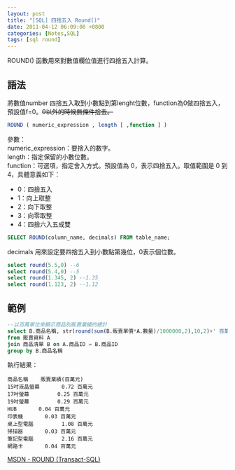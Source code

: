 ```yaml
---
layout: post
title: "[SQL] 四捨五入 Round()"
date: 2011-04-12 06:09:00 +0800
categories: [Notes,SQL]
tags: [sql round]
---
```


ROUND() 函數用來對數值欄位值進行四捨五入計算。

## 語法

將數值number 四捨五入取到小數點到第lenght位數，function為0做四捨五入，預設值f=0。~~0以外的時候無條件捨去。~~

```sql
ROUND ( numeric_expression , length [ ,function ] )
```

參數：      
numeric_expression：要捨入的數字。      
length：指定保留的小數位數。        
function：可選項，指定舍入方式。預設值為 0，表示四捨五入。取值範圍是 0 到 4，具體意義如下：     

- 0：四捨五入
- 1：向上取整
- 2：向下取整
- 3：向零取整
- 4：四捨六入五成雙

```sql
SELECT ROUND(column_name, decimals) FROM table_name;
```
decimals 用來設定要四捨五入到小數點第幾位，0表示個位數。

```sql
select round(5.5,0) --6
select round(5.4,0) --5
select round(1.345, 2) --1.35
select round(1.123, 2) --1.12
```

## 範例

```sql
--以百萬單位來顯示商品別販賣業績的總計
select B.商品名稱, str(round(sum(B.販賣單價*A.數量)/1000000,2),10,2)+' 百萬元' "販賣業績(百萬元)"
from 販賣資料 A
join 商品清單 B on A.商品ID = B.商品ID 
group by B.商品名稱
```

執行結果：
```
商品名稱	販賣業績(百萬元)
15吋液晶螢幕	      0.72 百萬元
17吋螢幕	      0.25 百萬元
19吋螢幕	      0.29 百萬元
HUB	      0.04 百萬元
印表機	      0.03 百萬元
桌上型電腦	      1.08 百萬元
掃描器	      0.03 百萬元
筆記型電腦	      2.16 百萬元
網路卡	      0.04 百萬元
```

[MSDN - ROUND (Transact-SQL)](https://learn.microsoft.com/zh-tw/sql/t-sql/functions/round-transact-sql?view=sql-server-ver16)